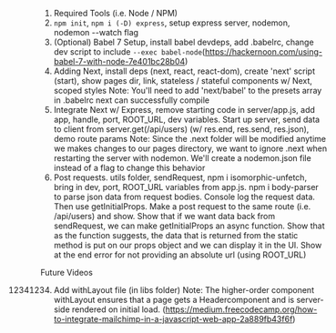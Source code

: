 1. Required Tools (i.e. Node / NPM)
2. `npm init`, `npm i (-D) express`, setup express server, nodemon, nodemon --watch flag
3. (Optional) Babel 7 Setup, install babel devdeps, add .babelrc, change dev script to include `--exec babel-node`(https://hackernoon.com/using-babel-7-with-node-7e401bc28b04)
4. Adding Next, install deps (next, react, react-dom), create 'next' script (start), show pages dir, link, stateless / stateful components w/ Next, scoped styles
   Note: You'll need to add 'next/babel' to the presets array in .babelrc next can successfully compile
5. Integrate Next w/ Express, remove starting code in server/app.js, add app, handle, port, ROOT_URL, dev variables. Start up server, send data to client from server.get(/api/users) (w/ res.end, res.send, res.json), demo route params
   Note: Since the .next folder will be modified anytime we makes changes to our pages directory, we want to ignore .next when restarting the server with nodemon. We'll create a nodemon.json file instead of a flag to change this behavior
6. Post requests. utils folder, sendRequest, npm i isomorphic-unfetch, bring in dev, port, ROOT_URL variables from app.js. npm i body-parser to parse json data from request bodies. Console log the request data. Then use getInitialProps. Make a post request to the same route (i.e. /api/users) and show. Show that if we want data back from sendRequest, we can make getInitialProps an async function. Show that as the function suggests, the data that is returned from the static method is put on our props object and we can display it in the UI. Show at the end error for not providing an absolute url (using ROOT_URL)

Future Videos

12341234. Add withLayout file (in libs folder)
          Note: The higher-order component withLayout ensures that a page gets a Headercomponent and is server-side rendered on initial load. (https://medium.freecodecamp.org/how-to-integrate-mailchimp-in-a-javascript-web-app-2a889fb43f6f)
